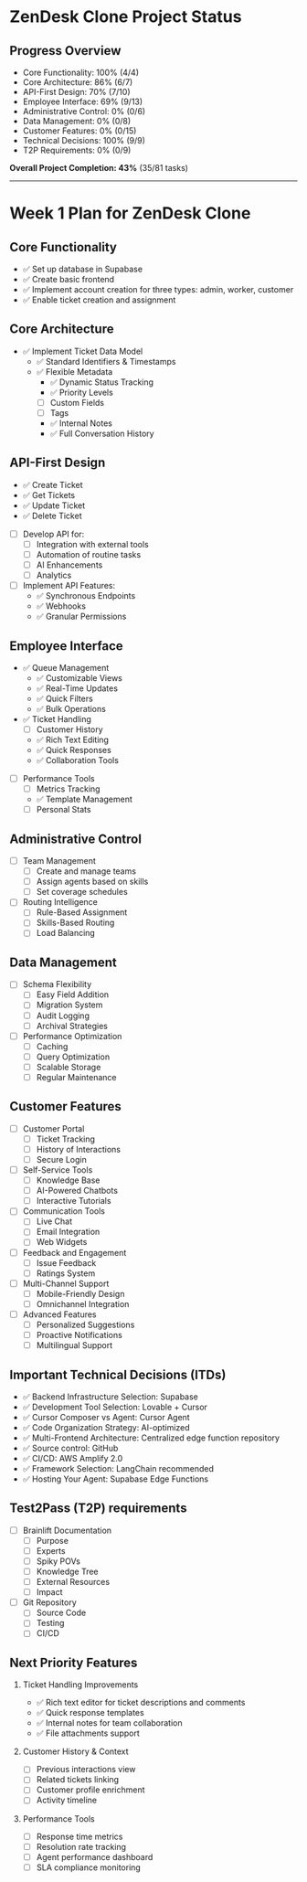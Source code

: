 # ZenDesk Clone Project Status

## Progress Overview
- Core Functionality: 100% (4/4)
- Core Architecture: 86% (6/7)
- API-First Design: 70% (7/10)
- Employee Interface: 69% (9/13)
- Administrative Control: 0% (0/6)
- Data Management: 0% (0/8)
- Customer Features: 0% (0/15)
- Technical Decisions: 100% (9/9)
- T2P Requirements: 0% (0/9)

**Overall Project Completion: 43%** (35/81 tasks)

---

# Week 1 Plan for ZenDesk Clone

## Core Functionality

- ✅ Set up database in Supabase
- ✅ Create basic frontend
- ✅ Implement account creation for three types: admin, worker, customer
- ✅ Enable ticket creation and assignment

## Core Architecture

- ✅ Implement Ticket Data Model
  - ✅ Standard Identifiers & Timestamps
  - ✅ Flexible Metadata
    - ✅ Dynamic Status Tracking
    - ✅ Priority Levels
    - [ ] Custom Fields
    - [ ] Tags
    - ✅ Internal Notes
    - ✅ Full Conversation History

## API-First Design

- ✅ Create Ticket
- ✅ Get Tickets
- ✅ Update Ticket
- ✅ Delete Ticket
- [ ] Develop API for:
  - [ ] Integration with external tools
  - [ ] Automation of routine tasks
  - [ ] AI Enhancements
  - [ ] Analytics
- [ ] Implement API Features:
  - ✅ Synchronous Endpoints
  - ✅ Webhooks
  - ✅ Granular Permissions

## Employee Interface

- ✅ Queue Management
  - ✅ Customizable Views
  - ✅ Real-Time Updates
  - ✅ Quick Filters
  - ✅ Bulk Operations
- ✅ Ticket Handling
  - [ ] Customer History
  - ✅ Rich Text Editing
  - ✅ Quick Responses
  - ✅ Collaboration Tools
- [ ] Performance Tools
  - [ ] Metrics Tracking
  - ✅ Template Management
  - [ ] Personal Stats

## Administrative Control

- [ ] Team Management
  - [ ] Create and manage teams
  - [ ] Assign agents based on skills
  - [ ] Set coverage schedules
- [ ] Routing Intelligence
  - [ ] Rule-Based Assignment
  - [ ] Skills-Based Routing
  - [ ] Load Balancing

## Data Management

- [ ] Schema Flexibility
  - [ ] Easy Field Addition
  - [ ] Migration System
  - [ ] Audit Logging
  - [ ] Archival Strategies
- [ ] Performance Optimization
  - [ ] Caching
  - [ ] Query Optimization
  - [ ] Scalable Storage
  - [ ] Regular Maintenance

## Customer Features

- [ ] Customer Portal
  - [ ] Ticket Tracking
  - [ ] History of Interactions
  - [ ] Secure Login
- [ ] Self-Service Tools
  - [ ] Knowledge Base
  - [ ] AI-Powered Chatbots
  - [ ] Interactive Tutorials
- [ ] Communication Tools
  - [ ] Live Chat
  - [ ] Email Integration
  - [ ] Web Widgets
- [ ] Feedback and Engagement
  - [ ] Issue Feedback
  - [ ] Ratings System
- [ ] Multi-Channel Support
  - [ ] Mobile-Friendly Design
  - [ ] Omnichannel Integration
- [ ] Advanced Features
  - [ ] Personalized Suggestions
  - [ ] Proactive Notifications
  - [ ] Multilingual Support

## Important Technical Decisions (ITDs)

- ✅ Backend Infrastructure Selection: Supabase
- ✅ Development Tool Selection: Lovable + Cursor
- ✅ Cursor Composer vs Agent: Cursor Agent
- ✅ Code Organization Strategy: AI-optimized
- ✅ Multi-Frontend Architecture: Centralized edge function repository
- ✅ Source control: GitHub
- ✅ CI/CD: AWS Amplify 2.0
- ✅ Framework Selection: LangChain recommended
- ✅ Hosting Your Agent: Supabase Edge Functions

## Test2Pass (T2P) requirements

- [ ] Brainlift Documentation
  - [ ] Purpose
  - [ ] Experts
  - [ ] Spiky POVs
  - [ ] Knowledge Tree
  - [ ] External Resources
  - [ ] Impact
- [ ] Git Repository
  - [ ] Source Code
  - [ ] Testing
  - [ ] CI/CD

## Next Priority Features

1. Ticket Handling Improvements
   - ✅ Rich text editor for ticket descriptions and comments
   - ✅ Quick response templates
   - ✅ Internal notes for team collaboration
   - ✅ File attachments support

2. Customer History & Context
   - [ ] Previous interactions view
   - [ ] Related tickets linking
   - [ ] Customer profile enrichment
   - [ ] Activity timeline

3. Performance Tools
   - [ ] Response time metrics
   - [ ] Resolution rate tracking
   - [ ] Agent performance dashboard
   - [ ] SLA compliance monitoring